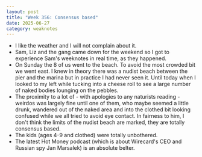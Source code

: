 ```yaml
---
layout: post
title: "Week 356: Consensus based"
date: 2025-06-27
category: weaknotes
---
```

* I like the weather and I will not complain about it.
* Sam, Liz and the gang came down for the weekend so I got to experience Sam's weeknotes in real time, as they happened.
* On Sunday the 8 of us went to the beach. To avoid the most crowded bit we went east. I knew in theory there was a nudist beach between the pier and the marina but in practice I had never seen it. Until today when I looked to my left while tucking into a cheese roll to see a large number of naked bodies lounging on the pebbles.
* The proximity to a lot of - with apologies to any naturists reading - weirdos was largely fine until one of them, who maybe seemed a little drunk, wandered out of the naked area and into the clothed bit looking confused while we all tried to avoid eye contact. In fairness to him, I don't think the limits of the nudist beach are marked, they are totally consensus based.
* The kids (ages 4-9 and clothed) were totally unbothered.
* The latest Hot Money podcast (which is about Wirecard's CEO and Russian spy Jan Marsalek) is an absolute belter.
